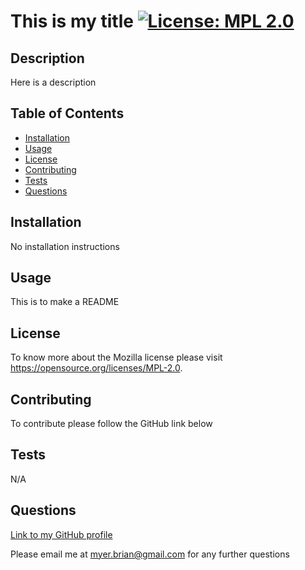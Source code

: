 # This is my title [![License: MPL 2.0](https://img.shields.io/badge/License-MPL_2.0-brightgreen.svg)](https://opensource.org/licenses/MPL-2.0)

## Description

Here is a description

## Table of Contents

- [Installation](#installation)
- [Usage](#usage)
- [License](#license)
- [Contributing](#contributing)
- [Tests](#tests)
- [Questions](#questions)

## Installation

No installation instructions

## Usage

This is to make a README

## License

To know more about the Mozilla license please visit https://opensource.org/licenses/MPL-2.0.

## Contributing

To contribute please follow the GitHub link below

## Tests

N/A

## Questions

[Link to my GitHub profile](https://github.com/brianmyer)

Please email me at myer.brian@gmail.com for any further questions